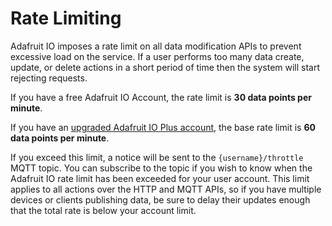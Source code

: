 # Rate Limiting

Adafruit IO imposes a rate limit on all data modification APIs to prevent excessive load on the service. If a user performs too many data create, update, or delete actions in a short period of time then the system will start rejecting requests.

If you have a free Adafruit IO Account, the rate limit is **30 data points per minute**.

If you have an [upgraded Adafruit IO Plus account](https://io.adafruit.com/plus), the base rate limit is  **60 data points per minute**.

If you exceed this limit, a notice will be sent to the `{username}/throttle` MQTT topic. You can subscribe to the topic if you wish to know when the Adafruit IO rate limit has been exceeded for your user account. This limit applies to all actions over the HTTP and MQTT APIs, so if you have multiple devices or clients publishing data, be sure to delay their updates enough that the total rate is below your account limit.
